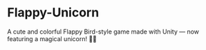 # Flappy-Unicorn
A cute and colorful Flappy Bird-style game made with Unity — now featuring a magical unicorn! 🦄✨
